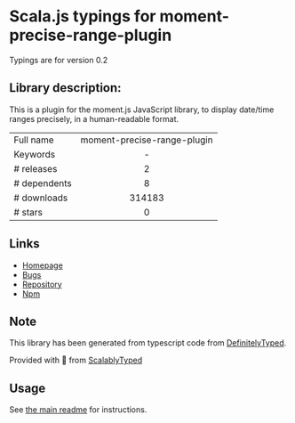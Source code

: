 
# Scala.js typings for moment-precise-range-plugin

Typings are for version 0.2

## Library description:
This is a plugin for the moment.js JavaScript library, to display date/time ranges precisely, in a human-readable format.

|                    |                 |
| ------------------ | :-------------: |
| Full name          | moment-precise-range-plugin |
| Keywords           | - |
| # releases         | 2 |
| # dependents       | 8 |
| # downloads        | 314183 |
| # stars            | 0 |

## Links
- [Homepage](https://github.com/codebox/moment-precise-range#readme)
- [Bugs](https://github.com/codebox/moment-precise-range/issues)
- [Repository](https://github.com/codebox/moment-precise-range)
- [Npm](https://www.npmjs.com/package/moment-precise-range-plugin)
    


## Note
This library has been generated from typescript code from [DefinitelyTyped](https://definitelytyped.org).

Provided with :purple_heart: from [ScalablyTyped](https://github.com/oyvindberg/ScalablyTyped)

## Usage
See [the main readme](../../readme.md) for instructions.


